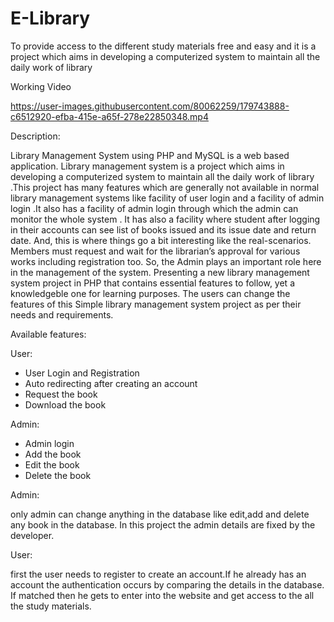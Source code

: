# E-Library
To provide access to the different study materials free and easy and it is a project which aims in developing a computerized system to maintain all the daily work of library 


Working Video


https://user-images.githubusercontent.com/80062259/179743888-c6512920-efba-415e-a65f-278e22850348.mp4

Description:


 Library Management System using PHP and MySQL is a web based application. Library management system is a project which aims in developing a computerized system to maintain all the daily work of library .This project has many features which are generally not available in normal library management systems like facility of user login and a facility of admin login .It also has a facility of admin login through which the admin can monitor the whole system . It has also a facility where student after logging in their accounts can see list of books issued and its issue date and return date. And, this is where things go a bit interesting like the real-scenarios. Members must request and wait for the librarian’s approval for various works including registration too. So, the Admin plays an important role here in the management of the system. Presenting a new library management system project in PHP that contains essential features to follow, yet a knowledgeble one for learning purposes. The users can change the features of this Simple library management system project as per their needs and requirements.


Available features:

User:

* User Login and Registration
* Auto redirecting after creating an account
* Request the book
* Download the book

Admin:

* Admin login
* Add the book 
* Edit the book
* Delete the book


Admin:

   only admin can change anything in the database like edit,add and delete any book in the database.
  In this project the admin details are fixed by the developer.
  
User:

   first the user needs to register to create an account.If he already has an account the authentication occurs by comparing
  the details in the database. If matched then he gets to enter into the website and get access to the all the study materials.
